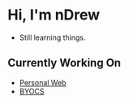 # Hi, I'm nDrew
 - Still learning things. 
## Currently Working On
 - [Personal Web](https://github.com/nDrewwo/nDrewwo.github.io)
 - [BYOCS](https://github.com/nDrewwo/BYOCS)
